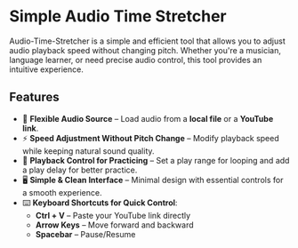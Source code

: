 # Simple Audio Time Stretcher

Audio-Time-Stretcher is a simple and efficient tool that allows you to adjust audio playback speed without changing pitch. Whether you're a musician, language learner, or need precise audio control, this tool provides an intuitive experience.  

## Features  

- 🎵 **Flexible Audio Source** – Load audio from a **local file** or a **YouTube link**.  
- ⚡ **Speed Adjustment Without Pitch Change** – Modify playback speed while keeping natural sound quality.  
- 🔁 **Playback Control for Practicing** – Set a play range for looping and add a play delay for better practice.  
- 🖥️ **Simple & Clean Interface** – Minimal design with essential controls for a smooth experience.  
- ⌨️ **Keyboard Shortcuts for Quick Control**:  
  - **Ctrl + V** – Paste your YouTube link directly
  - **Arrow Keys** – Move forward and backward  
  - **Spacebar** – Pause/Resume  
